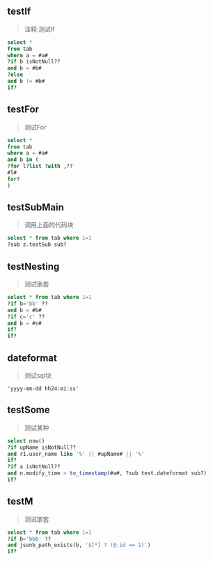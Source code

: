 ## testIf
> 注释:测试If
```sql
select *
from tab
where a = #a#
?if b isNotNull??
and b = #b#
?else
and b != #b#
if?
```

## testFor
> 测试For
```sql
select *
from tab
where a = #a#
and b in (
?for l?list ?with ,??
#l#
for?
)
```

## testSubMain
> 调用上面的代码块
```sql
select * from tab where 1=1
?sub z.testSub sub?
```

## testNesting
> 测试嵌套
```sql
select * from tab where 1=1
?if b='bb' ??
and b = #b#
?if c='c' ??
and b = #c#
if?
if?

```


## dateformat
> 测试sql块
```sub
'yyyy-mm-dd hh24:mi:ss'
```

## testSome
> 测试某种
```sql
select now()
?if upName isNotNull??
and r1.user_name like '%' || #upName# || '%'
if?
?if a isNotNull??
and n.modify_time > to_timestamp(#a#, ?sub test.dateformat sub?)
if?

```

## testM
> 测试嵌套
```sql
select * from tab where 1=1
?if b='bbb' ??
and jsonb_path_exists(b, '$[*] ? (@.id == 1)')
if?

```

